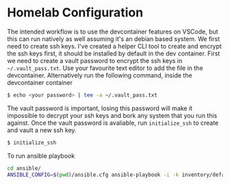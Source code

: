 # Homelab Configuration

The intended workflow is to use the devcontainer features on VSCode, but this can run natively as well assuming it's an debian based system. We first need to create ssh keys. I've created a helper CLI tool to create and encrypt the ssh keys first, it should be installed by default in the dev container. First we need to create a vault password to encrypt the ssh keys in `~/.vault_pass.txt`. Use your favourite text editor to add the file in the devcontainer. Alternatively run the following command, inside the devcontainer container

```bash
$ echo <your password> | tee -a ~/.vault_pass.txt
```

The vault password is important, losing this password will make it impossible to decrypt your ssh keys and bork any system that you run this against. Once the vault password is avaliable, run `initialize_ssh` to create and vault a new ssh key. 

```bash
$ initialize_ssh
```

To run ansible playbook
```bash
cd ansible/
ANSIBLE_CONFIG=$(pwd)/ansible.cfg ansible-playbook -i -k inventory/default_pfSense playbooks/test.yaml
```